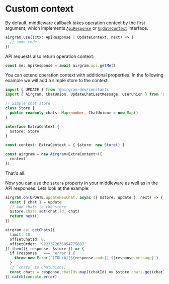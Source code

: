 # Custom context



By default, middleware callback takes operation context by the first argument, which implements  [`ApiResponse`](../basic-concepts/requests.md) or [`UpdateContext`](../basic-concepts/updates.md) interface.

```typescript
airgram.use((ctx: ApiResponse | UpdateContext, next) => {
  // some code
})
```

API requests also return operation context:

```typescript
const me: ApiResponse = await airgram.api.getMe()
```

 You can extend operation context with additional properties. In the following example we will add a simple store to the context:

```typescript
import { UPDATE } from '@airgram-dev/constants'
import { Airgram, ChatUnion, UpdateChatLastMessage, UserUnion } from 'airgram'

// Simple chat store
class Store {
  public readonly chats: Map<number, ChatUnion> = new Map()
}

interface ExtraContext {
  $store: Store
}

const context: ExtraContext = { $store: new Store() }

const airgram = new Airgram<ExtraContext>({
  context
})
```

 That's all.

Now you can use the `$store` property in your middleware as well as in the API responses. Lets look at the example:

```typescript
airgram.on(UPDATE.updateNewChat, async ({ $store, update }, next) => {
  const { chat } = update
  // Add chats to the store
  $store.chats.set(chat.id, chat)
  return next()
})

airgram.api.getChats({
  limit: 10,
  offsetChatId: 0,
  offsetOrder: '9223372036854775807'
}).then(({ response, $store }) => {
  if (response._ === 'error') {
    throw new Error(`[TDLib][${response.code}] ${response.message}`)
  }
  // `chats` is ChatUnion[]
  const chats = response.chatIds.map((chatId) => $store.chats.get(chatId))
}).catch(console.error)
```



